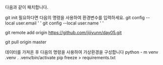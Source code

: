 다음과 같이 패치합니다.

git init
필요하다면 다음의 명령을 사용하여 환경변수를 입력하세요.
git config --local user.email ' '
git config --local user.name ' '

git remote add origin https://github.com/jiiiyunn/day05.git

git pull origin master

데이터를 가져온 후 다음의 명령을 사용하여 가상환경을 구성합니다
python - m venv .venv
. .venv/bin/activate
pip freeze > requirements.txt